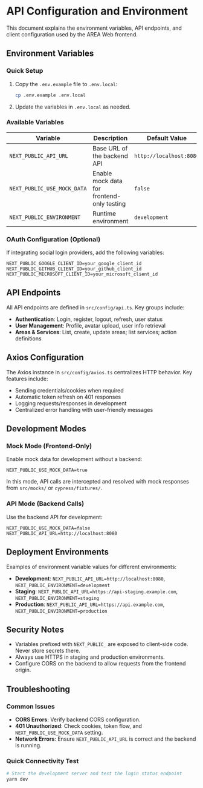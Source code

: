 # API Configuration and Environment

This document explains the environment variables, API endpoints, and client configuration used by the AREA Web frontend.

## Environment Variables

### Quick Setup

1. Copy the `.env.example` file to `.env.local`:
   ```bash
   cp .env.example .env.local
   ```
2. Update the variables in `.env.local` as needed.

### Available Variables

| Variable                     | Description                                   | Default Value         | Examples                          |
|------------------------------|-----------------------------------------------|-----------------------|-----------------------------------|
| `NEXT_PUBLIC_API_URL`        | Base URL of the backend API                  | `http://localhost:8080` | `https://api.example.com`         |
| `NEXT_PUBLIC_USE_MOCK_DATA`  | Enable mock data for frontend-only testing   | `false`               | `true` for development without backend |
| `NEXT_PUBLIC_ENVIRONMENT`    | Runtime environment                          | `development`         | `staging`, `production`           |

### OAuth Configuration (Optional)

If integrating social login providers, add the following variables:

```env
NEXT_PUBLIC_GOOGLE_CLIENT_ID=your_google_client_id
NEXT_PUBLIC_GITHUB_CLIENT_ID=your_github_client_id
NEXT_PUBLIC_MICROSOFT_CLIENT_ID=your_microsoft_client_id
```

## API Endpoints

All API endpoints are defined in `src/config/api.ts`. Key groups include:

- **Authentication**: Login, register, logout, refresh, user status
- **User Management**: Profile, avatar upload, user info retrieval
- **Areas & Services**: List, create, update areas; list services; action definitions

## Axios Configuration

The Axios instance in `src/config/axios.ts` centralizes HTTP behavior. Key features include:

- Sending credentials/cookies when required
- Automatic token refresh on 401 responses
- Logging requests/responses in development
- Centralized error handling with user-friendly messages

## Development Modes

### Mock Mode (Frontend-Only)

Enable mock data for development without a backend:

```env
NEXT_PUBLIC_USE_MOCK_DATA=true
```

In this mode, API calls are intercepted and resolved with mock responses from `src/mocks/` or `cypress/fixtures/`.

### API Mode (Backend Calls)

Use the backend API for development:

```env
NEXT_PUBLIC_USE_MOCK_DATA=false
NEXT_PUBLIC_API_URL=http://localhost:8080
```

## Deployment Environments

Examples of environment variable values for different environments:

- **Development**: `NEXT_PUBLIC_API_URL=http://localhost:8080`, `NEXT_PUBLIC_ENVIRONMENT=development`
- **Staging**: `NEXT_PUBLIC_API_URL=https://api-staging.example.com`, `NEXT_PUBLIC_ENVIRONMENT=staging`
- **Production**: `NEXT_PUBLIC_API_URL=https://api.example.com`, `NEXT_PUBLIC_ENVIRONMENT=production`

## Security Notes

- Variables prefixed with `NEXT_PUBLIC_` are exposed to client-side code. Never store secrets there.
- Always use HTTPS in staging and production environments.
- Configure CORS on the backend to allow requests from the frontend origin.

## Troubleshooting

### Common Issues

- **CORS Errors**: Verify backend CORS configuration.
- **401 Unauthorized**: Check cookies, token flow, and `NEXT_PUBLIC_USE_MOCK_DATA` setting.
- **Network Errors**: Ensure `NEXT_PUBLIC_API_URL` is correct and the backend is running.

### Quick Connectivity Test

```bash
# Start the development server and test the login status endpoint
yarn dev
```

